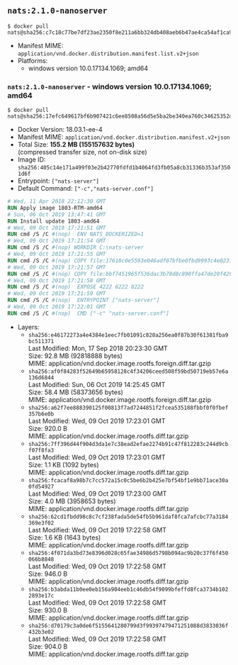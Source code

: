 ## `nats:2.1.0-nanoserver`

```console
$ docker pull nats@sha256:c7c18c77be7df23ae2350f8e211a6bb324db408aeb6b47ae4ca54af1ca9e7281
```

-	Manifest MIME: `application/vnd.docker.distribution.manifest.list.v2+json`
-	Platforms:
	-	windows version 10.0.17134.1069; amd64

### `nats:2.1.0-nanoserver` - windows version 10.0.17134.1069; amd64

```console
$ docker pull nats@sha256:17efc649617bf6b907421c6ee8508a56d5e5ba2be340ea760c34625352db4772
```

-	Docker Version: 18.03.1-ee-4
-	Manifest MIME: `application/vnd.docker.distribution.manifest.v2+json`
-	Total Size: **155.2 MB (155157632 bytes)**  
	(compressed transfer size, not on-disk size)
-	Image ID: `sha256:405c14e171a499f03e2b42770fdfd1b4064fd3fb05a8cb31336b353af3501d6f`
-	Entrypoint: `["nats-server"]`
-	Default Command: `["-c","nats-server.conf"]`

```dockerfile
# Wed, 11 Apr 2018 22:12:30 GMT
RUN Apply image 1803-RTM-amd64
# Sun, 06 Oct 2019 13:47:41 GMT
RUN Install update 1803-amd64
# Wed, 09 Oct 2019 17:21:51 GMT
RUN cmd /S /C #(nop)  ENV NATS_DOCKERIZED=1
# Wed, 09 Oct 2019 17:21:54 GMT
RUN cmd /S /C #(nop) WORKDIR C:\nats-server
# Wed, 09 Oct 2019 17:21:55 GMT
RUN cmd /S /C #(nop) COPY file:17618c0e5593e046adf07bfbe0fbd9993c4e0231fc87eb511657fbd37d728049 in nats-server.exe 
# Wed, 09 Oct 2019 17:21:57 GMT
RUN cmd /S /C #(nop) COPY file:bbf7451965f536dac3b70d8c890ffa47de20f4293b62aa28cb0cd84498d5e7dc in nats-server.conf 
# Wed, 09 Oct 2019 17:21:58 GMT
RUN cmd /S /C #(nop)  EXPOSE 4222 6222 8222
# Wed, 09 Oct 2019 17:21:59 GMT
RUN cmd /S /C #(nop)  ENTRYPOINT ["nats-server"]
# Wed, 09 Oct 2019 17:22:01 GMT
RUN cmd /S /C #(nop)  CMD ["-c" "nats-server.conf"]
```

-	Layers:
	-	`sha256:e46172273a4e4384e1eec7fb01091c828a256ea0f87b30f61381fba9bc511371`  
		Last Modified: Mon, 17 Sep 2018 20:23:30 GMT  
		Size: 92.8 MB (92818888 bytes)  
		MIME: application/vnd.docker.image.rootfs.foreign.diff.tar.gzip
	-	`sha256:af0f84283f52649b65958128c4f34206ceed508f59bd50719eb57e6a136d6844`  
		Last Modified: Sun, 06 Oct 2019 14:25:45 GMT  
		Size: 58.4 MB (58373656 bytes)  
		MIME: application/vnd.docker.image.rootfs.foreign.diff.tar.gzip
	-	`sha256:a62f7ee888390125f00813f7ad7244851f2fcea535188fbbf0f0fbef357b6e0b`  
		Last Modified: Wed, 09 Oct 2019 17:23:01 GMT  
		Size: 920.0 B  
		MIME: application/vnd.docker.image.rootfs.diff.tar.gzip
	-	`sha256:7ff396d44f904d3da1e7c38ead2efae2274b91c47f812283c244d9cbf07f8fa3`  
		Last Modified: Wed, 09 Oct 2019 17:23:01 GMT  
		Size: 1.1 KB (1092 bytes)  
		MIME: application/vnd.docker.image.rootfs.diff.tar.gzip
	-	`sha256:fcacaf8a98b7c7cc572a15c0c5be6b2b425e7bf54bf1e9bb71ace30a0fd54927`  
		Last Modified: Wed, 09 Oct 2019 17:23:00 GMT  
		Size: 4.0 MB (3958653 bytes)  
		MIME: application/vnd.docker.image.rootfs.diff.tar.gzip
	-	`sha256:62cd1fbdd98c8c7cf238fada5de54fb5b961daf8fca7afcbc77a3184369e3f02`  
		Last Modified: Wed, 09 Oct 2019 17:22:58 GMT  
		Size: 1.6 KB (1643 bytes)  
		MIME: application/vnd.docker.image.rootfs.diff.tar.gzip
	-	`sha256:4f071da3bd73e8396d028c65fae34986d5798b094ac9b20c37f6f450066b8848`  
		Last Modified: Wed, 09 Oct 2019 17:22:58 GMT  
		Size: 946.0 B  
		MIME: application/vnd.docker.image.rootfs.diff.tar.gzip
	-	`sha256:b3abda11b0ee0eb156a904eeb1c46db54f9099bfeffd8fca3734b1022893e17c`  
		Last Modified: Wed, 09 Oct 2019 17:22:58 GMT  
		Size: 930.0 B  
		MIME: application/vnd.docker.image.rootfs.diff.tar.gzip
	-	`sha256:d70179c3a0de6f5155641280799d3f99397479471251088d3833036f432b3e02`  
		Last Modified: Wed, 09 Oct 2019 17:22:58 GMT  
		Size: 904.0 B  
		MIME: application/vnd.docker.image.rootfs.diff.tar.gzip
